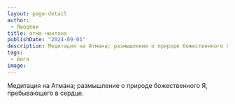 ```yaml
---
layout: page-detail
author:
 - Яшодеви
title: атма-чинтана
publishDate: "2024-09-01"
description: Медитация на Атмана; размышление о природе божественного Я, пребывающего в сердце.
tags:
 - йога
image: 
---
```


Медитация на Атмана; размышление о природе божественного Я, пребывающего в сердце.


